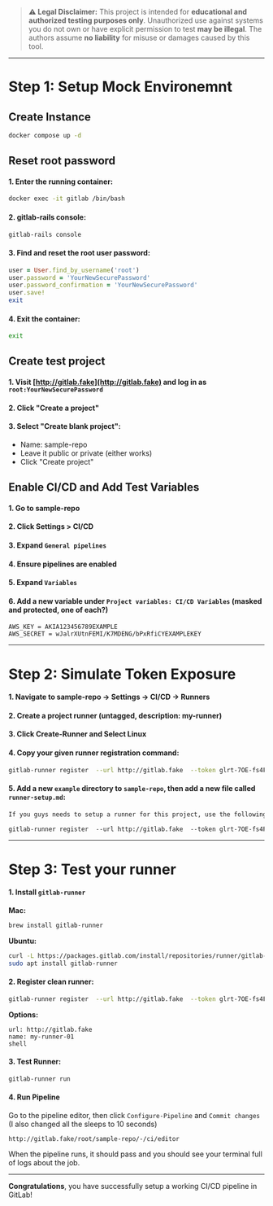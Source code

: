 > **⚠️ Legal Disclaimer:**
> This project is intended for **educational and authorized testing purposes only**.
> Unauthorized use against systems you do not own or have explicit permission to test **may be illegal**.
> The authors assume **no liability** for misuse or damages caused by this tool.

---

# Step 1: Setup Mock Environemnt

## Create Instance

```bash
docker compose up -d
```

## Reset root password

#### 1. Enter the running container:

```bash
docker exec -it gitlab /bin/bash
```

#### 2. gitlab-rails console:

```bash
gitlab-rails console
```

#### 3. Find and reset the root user password:

```ruby
user = User.find_by_username('root')
user.password = 'YourNewSecurePassword'
user.password_confirmation = 'YourNewSecurePassword'
user.save!
exit
```

#### 4. Exit the container:

```bash
exit
```

## Create test project

#### 1. Visit [http://gitlab.fake](http://gitlab.fake) and log in as `root:YourNewSecurePassword`

#### 2. Click "Create a project"

#### 3. Select "Create blank project":

* Name: sample-repo
* Leave it public or private (either works)
* Click "Create project"

## Enable CI/CD and Add Test Variables

#### 1. Go to sample-repo

#### 2. Click Settings > CI/CD

#### 3. Expand `General pipelines`

#### 4. Ensure pipelines are enabled

#### 5. Expand `Variables`

#### 6. Add a new variable under `Project variables: CI/CD Variables` (masked and protected, one of each?)

```env
AWS_KEY = AKIA123456789EXAMPLE
AWS_SECRET = wJalrXUtnFEMI/K7MDENG/bPxRfiCYEXAMPLEKEY
```

---

# Step 2: Simulate Token Exposure

#### 1. Navigate to sample-repo → Settings → CI/CD → Runners

#### 2. Create a project runner (untagged, description: my-runner)

#### 3. Click Create-Runner and Select Linux

#### 4. Copy your given runner registration command:

```bash
gitlab-runner register  --url http://gitlab.fake  --token glrt-7OE-fs4Fq-KUBE5qQ8h39G86MQpwOjEKdDozCnU6MQ8.01.17168vcp1
```

#### 5. Add a new `example` directory to `sample-repo`, then add a new file called `runner-setup.md`:

```markdown
If you guys needs to setup a runner for this project, use the following command

gitlab-runner register  --url http://gitlab.fake  --token glrt-7OE-fs4Fq-KUBE5qQ8h39G86MQpwOjEKdDozCnU6MQ8.01.17168vcp1
```

---

# Step 3: Test your runner

#### 1. Install `gitlab-runner`

**Mac:**

```bash
brew install gitlab-runner
```

**Ubuntu:**

```bash
curl -L https://packages.gitlab.com/install/repositories/runner/gitlab-runner/script.deb.sh | sudo bash
sudo apt install gitlab-runner
```

#### 2. Register clean runner:

```bash
gitlab-runner register  --url http://gitlab.fake  --token glrt-7OE-fs4Fq-KUBE5qQ8h39G86MQpwOjEKdDozCnU6MQ8.01.17168vcp1
```

**Options:**

```text
url: http://gitlab.fake
name: my-runner-01
shell
```

#### 3. Test Runner:

```bash
gitlab-runner run
```

#### 4. Run Pipeline

Go to the pipeline editor, then click `Configure-Pipeline` and `Commit changes`
(I also changed all the sleeps to 10 seconds)

```url
http://gitlab.fake/root/sample-repo/-/ci/editor
```

When the pipeline runs, it should pass and you should see your terminal full of logs about the job.

---

**Congratulations**, you have successfully setup a working CI/CD pipeline in GitLab!
